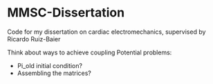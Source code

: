 # MMSC-Dissertation
Code for my dissertation on cardiac electromechanics, supervised by Ricardo Ruiz-Baier

Think about ways to achieve coupling
Potential problems:
  - Pi_old initial condition?
  - Assembling the matrices?
